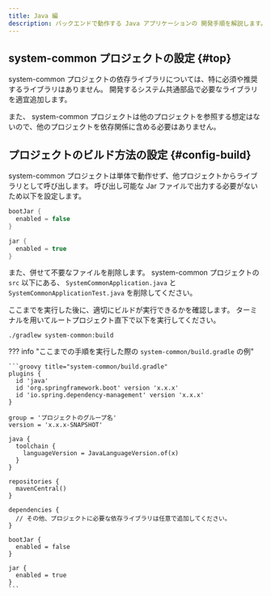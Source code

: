 ```yaml
---
title: Java 編
description: バックエンドで動作する Java アプリケーションの 開発手順を解説します。
---
```


## system-common プロジェクトの設定 {#top}

system-common プロジェクトの依存ライブラリについては、特に必須や推奨するライブラリはありません。
開発するシステム共通部品で必要なライブラリを適宜追加します。

また、 system-common プロジェクトは他のプロジェクトを参照する想定はないので、他のプロジェクトを依存関係に含める必要はありません。

## プロジェクトのビルド方法の設定 {#config-build}

system-common プロジェクトは単体で動作せず、他プロジェクトからライブラリとして呼び出します。
呼び出し可能な Jar ファイルで出力する必要がないため以下を設定します。

```groovy title="system-common/build.gradle"
bootJar {
  enabled = false
}

jar {
  enabled = true
}
```

また、併せて不要なファイルを削除します。
system-common プロジェクトの `src` 以下にある、 `SystemCommonApplication.java` と `SystemCommonApplicationTest.java` を削除してください。

ここまでを実行した後に、適切にビルドが実行できるかを確認します。
ターミナルを用いてルートプロジェクト直下で以下を実行してください。

```winbatch title="system-common プロジェクトのビルド"
./gradlew system-common:build
```

??? info "ここまでの手順を実行した際の `system-common/build.gradle` の例"

    ```groovy title="system-common/build.gradle"
    plugins {
      id 'java'
      id 'org.springframework.boot' version 'x.x.x'
      id 'io.spring.dependency-management' version 'x.x.x'
    }

    group = 'プロジェクトのグループ名'
    version = 'x.x.x-SNAPSHOT'

    java {
      toolchain {
        languageVersion = JavaLanguageVersion.of(x)
      }
    }

    repositories {
      mavenCentral()
    }

    dependencies {
      // その他、プロジェクトに必要な依存ライブラリは任意で追加してください。
    }

    bootJar {
      enabled = false
    }

    jar {
      enabled = true
    }
    ```
